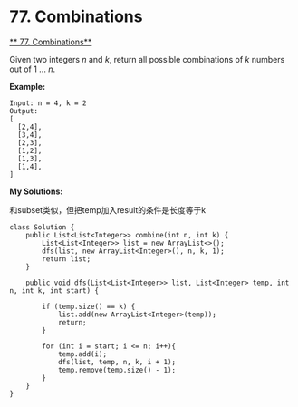 # 77. Combinations

[** 77. Combinations**](https://leetcode.com/problems/combinations/description/)

Given two integers _n_ and _k_, return all possible combinations of _k_ numbers out of 1 ... _n_.

**Example:**

```text
Input: n = 4, k = 2
Output:
[
  [2,4],
  [3,4],
  [2,3],
  [1,2],
  [1,3],
  [1,4],
]
```

**My Solutions:**

和subset类似，但把temp加入result的条件是长度等于k

```text
class Solution {
    public List<List<Integer>> combine(int n, int k) {
        List<List<Integer>> list = new ArrayList<>();
        dfs(list, new ArrayList<Integer>(), n, k, 1);
        return list;
    }
    
    public void dfs(List<List<Integer>> list, List<Integer> temp, int n, int k, int start) {
        
        if (temp.size() == k) {
            list.add(new ArrayList<Integer>(temp));
            return;
        }
        
        for (int i = start; i <= n; i++){
            temp.add(i);
            dfs(list, temp, n, k, i + 1);
            temp.remove(temp.size() - 1);
        }
    }
}
```

